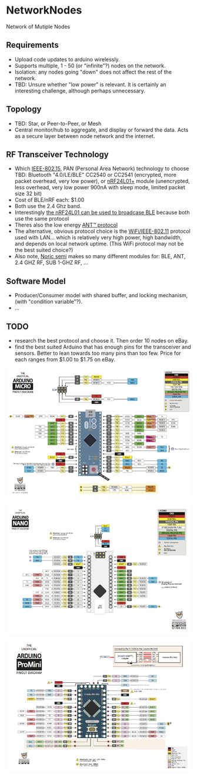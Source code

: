 # NetworkNodes
Network of Mutiple Nodes


## Requirements
- Upload code updates to arduino wirelessly.
- Supports multiple, 1 - 50 (or "infinite"?) nodes on the network.
- Isolation: any nodes going "down" does not affect the rest of the network.
- TBD: Unsure whether "low power" is relevant. It is certainly an interesting challenge, although perhaps unnecessary.


## Topology
- TBD: Star, or Peer-to-Peer, or Mesh
- Central monitor/hub to aggregate, and display or forward the data. Acts as a secure layer between node network and the internet.


## RF Transceiver Technology
- Which [IEEE-802.15](https://en.wikipedia.org/wiki/IEEE_802.15), PAN (Personal Area Network) technology to choose TBD: Bluetooth "4.0/LE/BLE" CC2540 or CC2541 (encrypted, more packet overhead, very low power), or [nRF24L01+](https://www.nordicsemi.com/eng/Products/2.4GHz-RF/nRF24L01P) module (unencrypted, less overhead, very low power 900nA with sleep mode, limited packet size 32 bit)
- Cost of BLE/nRF each: $1.00
- Both use the 2.4 Ghz band.
- Interestingly [the nRF24L01 can be used to broadcase BLE](http://hackaday.com/2013/09/21/sending-data-over-bluetooth-low-energy-with-a-cheap-nrf24l01-module/) because both use the same protocol
- Theres also the low energy [ANT™ protocol](https://www.nordicsemi.com/eng/Products/ANT)
- The alternative, obvious protocol choice is the [WiFi/IEEE-802.11](https://en.wikipedia.org/wiki/IEEE_802.11) protocol used with LAN... which is relatively very high power, high bandwidth, and depends on local network uptime. (This WiFi protocol may not be the best suited choice?)
- Also note, [Noric semi](https://www.nordicsemi.com/eng/Products/Bluetooth-low-energy) makes so many different modules for: BLE, ANT, 2.4 GHZ RF, SUB 1-GHZ RF, ...


## Software Model
- Producer/Consumer model with shared buffer, and locking mechanism, (with "condition variable"?).
- ...

## TODO
- research the best protocol and choose it. Then order 10 nodes on eBay.
- find the best suited Arduino that has enough pins for the transceiver and sensors. Better to lean towards too many pins than too few. Price for each ranges from $1.00 to $1.75 on eBay.


<p align="center">
    <img src="https://github.com/nigef/NetworkNodes/blob/master/images/micro.png?raw=true" alt="pyta logo" width="500">
</p>

<p align="center">
    <img src="https://github.com/nigef/NetworkNodes/blob/master/images/nano.png?raw=true" alt="pyta logo" width="500">
</p>

<p align="center">
    <img src="https://github.com/nigef/NetworkNodes/blob/master/images/promini.png?raw=true" alt="pyta logo" width="500">
</p>

